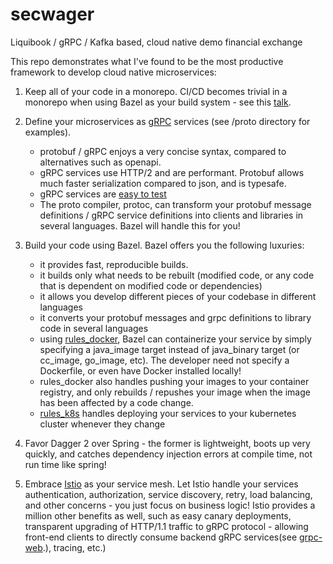 # secwager
Liquibook / gRPC / Kafka based, cloud native demo financial exchange

This repo demonstrates what I've found to be the most productive framework to develop cloud native microservices:

1. Keep all of your code in a monorepo. CI/CD becomes trivial in a monorepo when using Bazel as your build system - see this [talk](https://www.youtube.com/watch?v=DTvXa-iqrfA). 
2. Define your microservices as [gRPC](https://grpc.io) services (see /proto directory for examples).
    - protobuf / gRPC enjoys a very concise syntax, compared to alternatives such as openapi.
    - gRPC services use HTTP/2  and are performant. Protobuf allows much faster serialization compared to json, and is typesafe.
    - gRPC services are [easy to test](https://github.com/mancini0/bazel-grpc-playground/blob/9651f7912f4d46da7c13bb96019aa1dfc52bbf3d/capitalization/src/test/java/com/example/capitalization/CapitalizationServiceTest.java#L34)
    - The proto compiler, protoc,  can transform your protobuf message definitions / gRPC service definitions into clients and libraries in several languages. Bazel will handle this for you!
3. Build your code using Bazel. Bazel offers you the following luxuries:
    - it provides fast, reproducible builds.
    - it builds only what needs to be rebuilt (modified code, or any code that is dependent on modified code or dependencies)
    - it allows you develop different pieces of your codebase in different languages
    - it converts your protobuf messages and grpc definitions to library code in several languages
    - using [rules_docker](https://github.com/bazelbuild/rules_docker), Bazel can containerize your service by simply specifying a java_image target instead of java_binary target (or cc_image, go_image, etc). The developer need not specify a Dockerfile, or even have Docker installed locally! 
    - rules_docker also handles pushing your images to your container registry, and only rebuilds / repushes your image when the image has been affected by a code change.
    - [rules_k8s](https://github.com/bazelbuild/rules_k8s) handles deploying your services to your kubernetes cluster whenever they change
4. Favor Dagger 2 over Spring - the former is lightweight, boots up very quickly, and catches dependency injection errors at compile time, not run time like spring!

5. Embrace [Istio](https://istio.io) as your service mesh. Let Istio handle your services authentication, authorization, service discovery, retry, load balancing, and other concerns - you just focus on business logic! Istio provides a million other benefits as well, such as easy canary deployments, transparent upgrading of HTTP/1.1 traffic to gRPC protocol - allowing front-end clients to directly consume backend gRPC services(see [grpc-web](https://github.com/grpc/grpc-web).), tracing, etc.)
